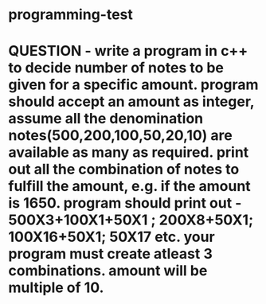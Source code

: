 # programming-test
# QUESTION - write a program in c++ to decide number of notes to be given for a specific amount. program should accept an amount as integer, assume all the denomination notes(500,200,100,50,20,10) are available as many as required. print out all the combination of notes to fulfill the amount, e.g. if the amount is 1650. program should print out - 500X3+100X1+50X1 ; 200X8+50X1; 100X16+50X1; 50X17 etc. your program must create atleast 3 combinations. amount will be multiple of 10.

